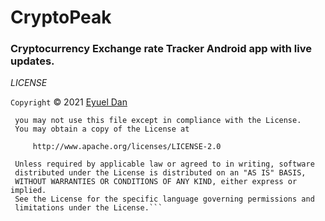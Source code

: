 # CryptoPeak

### Cryptocurrency Exchange rate Tracker Android app with live updates.

*LICENSE*

```Copyright``` &copy; 2021 [Eyuel Dan](https://github.com/elysium09)

  ``` Licensed under the Apache License, Version 2.0 (the "License");
   you may not use this file except in compliance with the License.
   You may obtain a copy of the License at

       http://www.apache.org/licenses/LICENSE-2.0

   Unless required by applicable law or agreed to in writing, software
   distributed under the License is distributed on an "AS IS" BASIS,
   WITHOUT WARRANTIES OR CONDITIONS OF ANY KIND, either express or implied.
   See the License for the specific language governing permissions and
   limitations under the License.```

